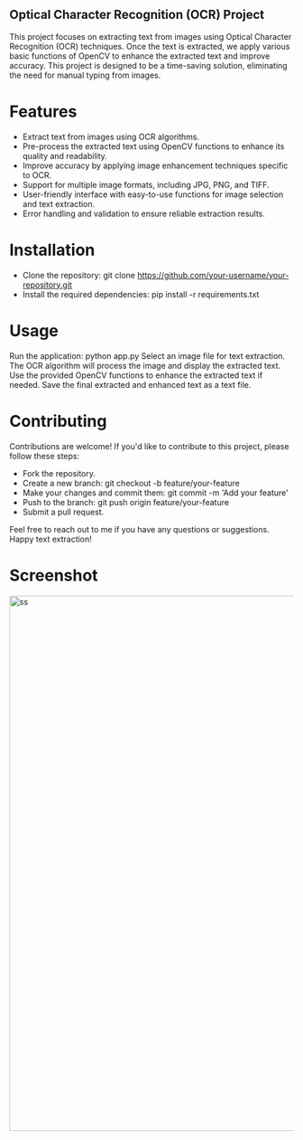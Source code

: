 ## Optical Character Recognition (OCR) Project
This project focuses on extracting text from images using Optical Character Recognition (OCR) techniques. Once the text is extracted, we apply various basic functions of OpenCV to enhance the extracted text and improve accuracy. This project is designed to be a time-saving solution, eliminating the need for manual typing from images.

# Features
- Extract text from images using OCR algorithms.
- Pre-process the extracted text using OpenCV functions to enhance its quality and readability.
- Improve accuracy by applying image enhancement techniques specific to OCR.
- Support for multiple image formats, including JPG, PNG, and TIFF.
- User-friendly interface with easy-to-use functions for image selection and text extraction.
- Error handling and validation to ensure reliable extraction results.

# Installation
- Clone the repository: git clone https://github.com/your-username/your-repository.git
- Install the required dependencies: pip install -r requirements.txt

# Usage
Run the application: python app.py
Select an image file for text extraction.
The OCR algorithm will process the image and display the extracted text.
Use the provided OpenCV functions to enhance the extracted text if needed.
Save the final extracted and enhanced text as a text file.

# Contributing
Contributions are welcome! If you'd like to contribute to this project, please follow these steps:

- Fork the repository.
- Create a new branch: git checkout -b feature/your-feature
- Make your changes and commit them: git commit -m 'Add your feature'
- Push to the branch: git push origin feature/your-feature
- Submit a pull request.

Feel free to reach out to me if you have any questions or suggestions. Happy text extraction!


# Screenshot
<img width="947" alt="ss" src="https://github.com/LaxmansAryan/DataScienceProjects/assets/102072945/8c4794cf-ee93-48ac-be5c-c9a5373d8317">


